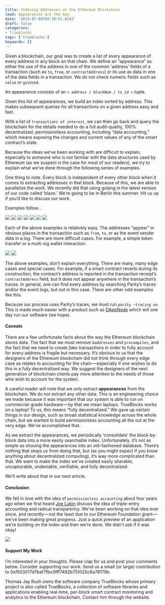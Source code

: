 ```yaml
---
title: Indexing Addresses on the Ethereum Blockchain
lead: Appearances are the key
date: '2019-07-09T02:30:51.814Z'
draft: false
categories:
- Trueblocks
tags: ['trueblocks']
keywords: []
---
```


Given a blockchain, our goal was to create a list of every appearance of every address in any block on that chain. We define an “appearance” as either the use of the address in one of the common ‘address’ fields of a transaction (such as `to`, `from`, or `contractAddress`) or its use as data in one of the data fields in a transaction. We do not check numeric fields such as `value` or `gasUsed`.

An appearance consists of an `< address / blockNum / tx_id >` tuple.

Given this list of appearances, we build an index sorted by address. This makes subsequent queries for all transactions on a given address easy and fast.

With a list of `transactions of interest`, we can then go back and query the blockchain for the details needed to do a full audit-quality, 100% decentralized, permissionless accounting, including “data accounting,” which means exposing the changes and current values of any of the smart contract’s state.

Because the ideas we’ve been working with are difficult to explain, especially to someone who is not familiar with the data structures used by Ethereum (as we suspect is the case for most of our readers), we try to explain what we’ve done through the following series of examples.

One thing to note. Every block is independent of every other block when it comes to extracting addresses in that block. Because of this, we are able to parallelize the work. We recently did that using golang in the latest version of our code called ‘blaze.’ We’re going to be in Berlin this summer. Hit us up if you’d like to discuss our work.

Examples follow…

![](/blog/img/031-Indexing-Addresses-on-the-Ethereum-Blockchain-001.png)
![](/blog/img/031-Indexing-Addresses-on-the-Ethereum-Blockchain-002.png)
![](/blog/img/031-Indexing-Addresses-on-the-Ethereum-Blockchain-003.png)
![](/blog/img/031-Indexing-Addresses-on-the-Ethereum-Blockchain-004.png)
![](/blog/img/031-Indexing-Addresses-on-the-Ethereum-Blockchain-005.png)
![](/blog/img/031-Indexing-Addresses-on-the-Ethereum-Blockchain-006.png)
![](/blog/img/031-Indexing-Addresses-on-the-Ethereum-Blockchain-007.png)

Each of the above examples is relatively easy. The addresses “appear” in obvious places in the transaction such as `from`, `to`, or as the event sender data in a log. There are more difficult cases. For example, a simple token transfer or a multi-sig wallet interaction.

![](/blog/img/031-Indexing-Addresses-on-the-Ethereum-Blockchain-008.png)
![](/blog/img/031-Indexing-Addresses-on-the-Ethereum-Blockchain-009.png)

The above examples, don’t explain everything. There are many, many edge cases and special cases. For example, if a smart contract reverts during its construction, the contract’s address is reported in the transaction receipt’s `contractAddress` field, but it does not appear anywhere in the transaction’s traces. In general, one can find every address by searching Parity’s traces and/or the event logs, but not in this case. There are other odd examples like this.

Because our process uses Parity’s traces, we must run `parity –tracing on`. This is made much easier with a product such as [DAppNode](https://medium.com/u/8d628dbdf3c2) which will one day run our software (we hope).

#### Caveats

There are a few unfortunate facts about the way the Ethereum blockchain stores data. The fact that we must remove `baddresses` and `precompiles`, and the fact that we need to create _fake_ transactions in order to fully account for every address is fragile but necessary. It’s obvious to us that the designers of the Ethereum blockchain did not think through every edge case as relates to accounting for the chain — especially if one wishes to do this in a fully decentralized way. We suggest the designers of the next generation of blockchain clients pay more attention to the needs of those who wish to account for the system.

A careful reader will note that we only extract **appearances** from the blockchain. We do not extract any other data. This is an engineering choice we made because it was important that our system is able to run on commercial-grade hardware — by that we mean laptops. TrueBlocks works on a laptop! To us, this means “fully decentralized.” We gave up certain things in our design, such as broad statistical knowledge across the whole chain, but we wanted to build permissionless accounting all the out at the very edge. We’ve accomplished that.

As we extract the appearances, we periodically ‘consolidate’ the block-by-block data into a more easily searchable index. Unfortunately, it’s not as simple as shoving the appearances into an old-fashioned database. There’s nothing that stops us from doing that, but (as you might expect if you know anything about decentralized computing), it’s way more complicated than that. We want to make the index we’ve created easily sharable, uncapturable, undeniable, verifiable, and fully decentralized.

We’ll write about that in our next article.

#### Conclusion

We fell in love with the idea of `permissionless accounting` about four years ago when we first heard [Joe Lubin](https://medium.com/u/20ec8468cfbe) discuss the idea of triple-entry accounting and radical transparency. We’ve been working on that idea ever since, and recently — not the least due to our Ethereum Foundation grant — we’ve been making great progress. Just a quick preview of an application we’re building on the index and then we’re done. We didn’t ask if it was okay!

![](/blog/img/031-Indexing-Addresses-on-the-Ethereum-Blockchain-010.png)

#### Support My Work

I’m interested in your thoughts. Please clap for us and post your comments below. Consider supporting our work. Send us a small (or large) contribution to 0xf503017d7baf7fbc0fff7492b751025c6a78179b.

Thomas Jay Rush owns the software company TrueBlocks whose primary project is also called TrueBlocks, a collection of software libraries and applications enabling real-time, per-block smart contract monitoring and analytics to the Ethereum blockchain. Contact him through the website.
